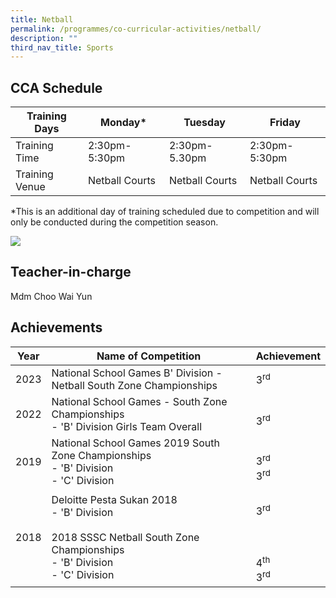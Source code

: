```yaml
---
title: Netball
permalink: /programmes/co-curricular-activities/netball/
description: ""
third_nav_title: Sports
---
```

CCA Schedule
------------


| Training Days  | Monday* | Tuesday | Friday
| -------- | -------- | -------- | -------- |
| Training Time     | 2:30pm-5:30pm     | 2:30pm-5.30pm     | 2:30pm-5:30pm|
| Training Venue | Netball Courts| Netball Courts | Netball Courts


*This is an additional day of training scheduled due to competition and will only be conducted during the competition season.

![](/images/20230213_smss-05195.jpg)

Teacher-in-charge
-----------------

Mdm Choo Wai Yun

Achievements
------------



| Year | Name of Competition | Achievement |
| -------- | -------- | -------- |
| 2023 | National School Games B' Division - Netball South Zone Championships     |  3<sup>rd</sup>    |
| 2022 | National School Games - South Zone Championships <br> - 'B' Division Girls Team Overall <br> | <br> 3<sup>rd</sup> |
| 2019 | National School Games 2019 South Zone Championships <br> - 'B' Division <br> - 'C' Division |<br> 3<sup>rd</sup><br>3<sup>rd</sup><br>|
|2018 | Deloitte Pesta Sukan 2018 <br> -  'B' Division <br><br> 2018 SSSC Netball South Zone Championships <br> - 'B' Division <br> - 'C' Division | <br>3<sup>rd</sup>  <br><br> <br><br>4<sup>th</sup><br>3<sup>rd</sup>|
